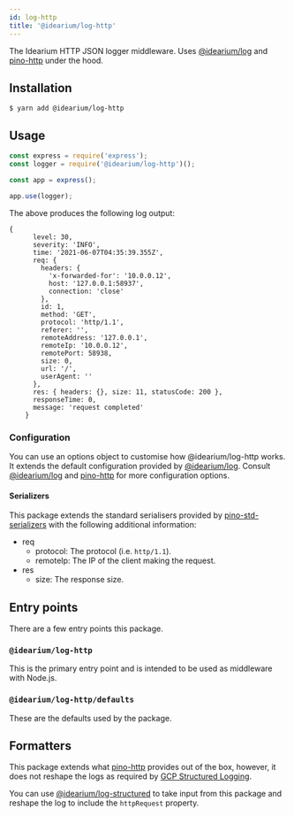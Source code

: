 ```yaml
---
id: log-http
title: '@idearium/log-http'
---
```


The Idearium HTTP JSON logger middleware. Uses [@idearium/log](log.md) and [pino-http](https://github.com/pinojs/pino-http) under the hood.

## Installation

```shell
$ yarn add @idearium/log-http
```

## Usage

```JavaScript
const express = require('express');
const logger = require('@idearium/log-http')();

const app = express();

app.use(logger);
```

The above produces the following log output:

```
{
      level: 30,
      severity: 'INFO',
      time: '2021-06-07T04:35:39.355Z',
      req: {
        headers: {
          'x-forwarded-for': '10.0.0.12',
          host: '127.0.0.1:58937',
          connection: 'close'
        },
        id: 1,
        method: 'GET',
        protocol: 'http/1.1',
        referer: '',
        remoteAddress: '127.0.0.1',
        remoteIp: '10.0.0.12',
        remotePort: 58938,
        size: 0,
        url: '/',
        userAgent: ''
      },
      res: { headers: {}, size: 11, statusCode: 200 },
      responseTime: 0,
      message: 'request completed'
    }
```

### Configuration

You can use an options object to customise how @idearium/log-http works. It extends the default configuration provided by [@idearium/log](log.md). Consult [@idearium/log](log.md#configuration) and [pino-http](https://github.com/pinojs/pino-http) for more configuration options.

#### Serializers

This package extends the standard serialisers provided by [pino-std-serializers](https://github.com/pinojs/pino-std-serializers) with the following additional information:

-   req
    -   protocol: The protocol (i.e. `http/1.1`).
    -   remoteIp: The IP of the client making the request.
-   res
    -   size: The response size.

## Entry points

There are a few entry points this package.

### `@idearium/log-http`

This is the primary entry point and is intended to be used as middleware with Node.js.

### `@idearium/log-http/defaults`

These are the defaults used by the package.

## Formatters

This package extends what [pino-http](https://github.com/pinojs/pino-http) provides out of the box, however, it does not reshape the logs as required by [GCP Structured Logging](https://cloud.google.com/logging/docs/structured-logging).

You can use [@idearium/log-structured](log-structured) to take input from this package and reshape the log to include the `httpRequest` property.
